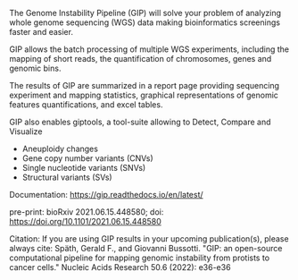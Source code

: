 The Genome Instability Pipeline (GIP) will solve your problem of analyzing whole genome sequencing (WGS) data making bioinformatics screenings faster and easier.

GIP allows the batch processing of multiple WGS experiments, including the mapping of short reads, the quantification of chromosomes, genes and genomic bins.

The results of GIP are summarized in a report page providing sequencing experiment and mapping statistics, graphical representations of genomic features quantifications, and excel tables.

GIP also enables giptools, a tool-suite allowing to Detect, Compare and Visualize

* Aneuploidy changes
* Gene copy number variants (CNVs)
* Single nucleotide variants (SNVs)
* Structural variants (SVs)


Documentation:
https://gip.readthedocs.io/en/latest/

pre-print:
bioRxiv 2021.06.15.448580; doi: https://doi.org/10.1101/2021.06.15.448580 

Citation:
If you are using GIP results in your upcoming publication(s), please always cite:
Späth, Gerald F., and Giovanni Bussotti. "GIP: an open-source computational pipeline for mapping genomic instability from protists to cancer cells." Nucleic Acids Research 50.6 (2022): e36-e36


